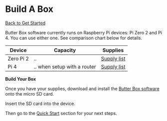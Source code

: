 # Build A Box

[Back to Get Started](../)

Butter Box software currently runs on Raspberry Pi devices: Pi Zero 2 and Pi 4. You can use either one. See comparison chart below for details.

| Device    | Capacity                    | Supplies                                       |
| --------- | --------------------------- | ---------------------------------------------- |
| Zero Pi 2 | ..                          | [Supply list](raspberry-pi/)                   |
| Pi 4      | .. when setup with a router | [Supply list](raspberry-pi/#supply-list-basic) |

**Build Your Box**

Once you have your supplies, download and install the [Butter Box software](../archive-get-started/raspberry-pi-imager-steps.md) onto the micro SD card.

Insert the SD card into the device.&#x20;

Then go to the [Quick Start](../quick-start/) section for your next steps.

